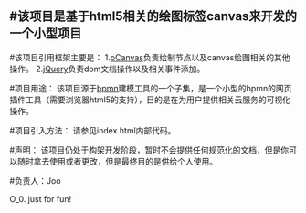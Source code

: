 #该项目是基于html5相关的绘图标签canvas来开发的一个小型项目
--------------------------------------
#该项目引用框架主要是：
1.[oCanvas](http://ocanvas.org/)负责绘制节点以及canvas绘图相关的其他操作。
2.[jQuery](http://jquery.com/)负责dom文档操作以及相关事件添加。

#项目用途：
该项目源于[bpmn](http://en.wikipedia.org/wiki/BPMN)建模工具的一个子集，是一个小型的bpmn的网页插件工具（需要浏览器html5的支持），目的是在为用户提供相关云服务的可视化操作。

#项目引入方法：
请参见index.html内部代码。

#声明：
该项目仍处于构架开发阶段，暂时不会提供任何规范化的文档，但是你可以随时拿去使用或者更改，但是最终目的是供给个人使用。

#负责人：Joo

O_0.
just for fun!